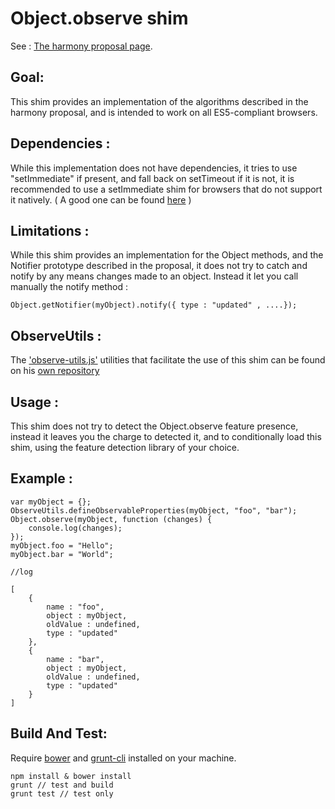 Object.observe shim
===================

See : [The harmony proposal page](http://wiki.ecmascript.org/doku.php?id=harmony:observe).

Goal:
----

This shim provides an implementation of the algorithms described in the harmony proposal, and is intended to work on all ES5-compliant browsers.


Dependencies :
--------------

While this implementation does not have dependencies, it tries to use "setImmediate" if present, and fall back on setTimeout if it is not, it is recommended to use a setImmediate shim for browsers that do not support it natively. ( A good one can be found [here](https://github.com/NobleJS/setImmediate) )

Limitations :
-------------

While this shim provides an implementation for the Object methods, and the Notifier prototype described in the proposal, it does not try to catch and notify by any means changes made to an object.
Instead it let you call manually the notify method :

    Object.getNotifier(myObject).notify({ type : "updated" , ....});

ObserveUtils :
--------------

The ['observe-utils.js'](http://github.com/kapit/observe-utils/) utilities that facilitate the use of this shim can be found on his [own repository](http://github.com/kapit/observe-utils/)

Usage :
-------

This shim does not try to detect the Object.observe feature presence, instead it leaves you the charge to detected it, and to conditionally load this shim, using the feature detection library of your choice.

Example :
-------

    var myObject = {};
    ObserveUtils.defineObservableProperties(myObject, "foo", "bar");
    Object.observe(myObject, function (changes) {
        console.log(changes);
    });
    myObject.foo = "Hello";
    myObject.bar = "World";

    //log

    [
        {
            name : "foo",
            object : myObject,
            oldValue : undefined,
            type : "updated"
        },
        {
            name : "bar",
            object : myObject,
            oldValue : undefined,
            type : "updated"
        }
    ]

Build And Test:
---------------

Require [bower](https://github.com/twitter/bower) and [grunt-cli](https://github.com/gruntjs/grunt-cli) installed on your machine.

    npm install & bower install
    grunt // test and build
    grunt test // test only

